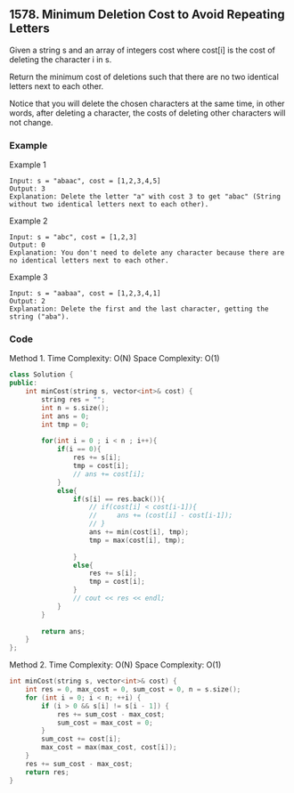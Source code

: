 ## 1578. Minimum Deletion Cost to Avoid Repeating Letters

Given a string s and an array of integers cost where cost[i] is the cost of deleting the character i in s.

Return the minimum cost of deletions such that there are no two identical letters next to each other.

Notice that you will delete the chosen characters at the same time, in other words, after deleting a character, the costs of deleting other characters will not change.


### Example

Example 1
```
Input: s = "abaac", cost = [1,2,3,4,5]
Output: 3
Explanation: Delete the letter "a" with cost 3 to get "abac" (String without two identical letters next to each other).
```

Example 2
```
Input: s = "abc", cost = [1,2,3]
Output: 0
Explanation: You don't need to delete any character because there are no identical letters next to each other.
```

Example 3
```
Input: s = "aabaa", cost = [1,2,3,4,1]
Output: 2
Explanation: Delete the first and the last character, getting the string ("aba").
```


### Code
Method 1.
Time Complexity: O(N)
Space Complexity: O(1)

```c++
class Solution {
public:
    int minCost(string s, vector<int>& cost) {
        string res = "";
        int n = s.size();
        int ans = 0;
        int tmp = 0;
        
        for(int i = 0 ; i < n ; i++){
            if(i == 0){
                res += s[i];
                tmp = cost[i];
                // ans += cost[i];
            }
            else{
                if(s[i] == res.back()){
                    // if(cost[i] < cost[i-1]){
                    //     ans += (cost[i] - cost[i-1]);
                    // }
                    ans += min(cost[i], tmp);
                    tmp = max(cost[i], tmp);
                    
                }
                else{
                    res += s[i];
                    tmp = cost[i];
                }
                // cout << res << endl;
            }
        }
        
        return ans;
    }
};
```

Method 2.
Time Complexity: O(N)
Space Complexity: O(1)
```c++
int minCost(string s, vector<int>& cost) {
    int res = 0, max_cost = 0, sum_cost = 0, n = s.size();
    for (int i = 0; i < n; ++i) {
        if (i > 0 && s[i] != s[i - 1]) {
            res += sum_cost - max_cost;
            sum_cost = max_cost = 0;
        }
        sum_cost += cost[i];
        max_cost = max(max_cost, cost[i]);
    }
    res += sum_cost - max_cost;
    return res;
}
```


